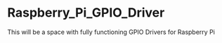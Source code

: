 # Raspberry_Pi_GPIO_Driver

This will be a space with fully functioning GPIO Drivers for Raspberry Pi
